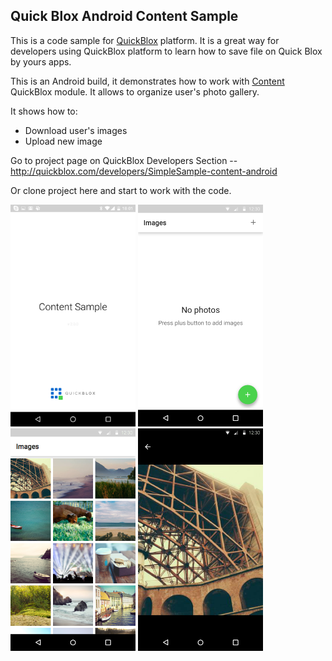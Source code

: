 ## Quick Blox Android Content Sample

This is a code sample for [QuickBlox](http://quickblox.com/) platform. It is a great way for developers using QuickBlox platform to learn how to save file on Quick Blox by yours apps.

This is an Android build, it demonstrates how to work with [Content](http://quickblox.com/developers/Content) QuickBlox module.
It allows to organize user's photo gallery. 

It shows how to:
<ul>
<li> Download user's images</li>
<li> Upload new image </li>
</ul>

Go to project page on QuickBlox Developers Section -- <http://quickblox.com/developers/SimpleSample-content-android>

Or clone project here and start to work with the code.

<img src="screenshots/Content1.png" width=200 />&nbsp;<img src="screenshots/Content2.png" width=200 />&nbsp;<img src="screenshots/Content3.png" width=200 />&nbsp;<img src="screenshots/Content4.png" width=200 />&nbsp;
